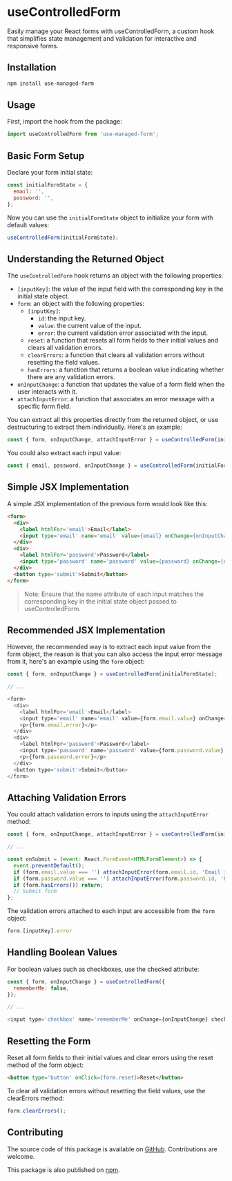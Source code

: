 # useControlledForm

Easily manage your React forms with useControlledForm, a custom hook that simplifies state management and validation for interactive and responsive forms.

## Installation

```bash
npm install use-managed-form
```

## Usage

First, import the hook from the package:

```javascript
import useControlledForm from 'use-managed-form';
```

## Basic Form Setup

Declare your form initial state:

```javascript
const initialFormState = {
  email: '',
  password: '',
};
```

Now you can use the `initialFormState` object to initialize your form with default values:

```javascript
useControlledForm(initialFormState);
```

## Understanding the Returned Object

The `useControlledForm` hook returns an object with the following properties:

- `[inputKey]`: the value of the input field with the corresponding key in the initial state object.
- `form`: an object with the following properties:
  - `[inputKey]`:
    - `id`: the input key.
    - `value`: the current value of the input.
    - `error`: the current validation error associated with the input.
  - `reset`: a function that resets all form fields to their initial values and clears all validation errors.
  - `clearErrors`: a function that clears all validation errors without resetting the field values.
  - `hasErrors`: a function that returns a boolean value indicating whether there are any validation errors.
- `onInputChange`: a function that updates the value of a form field when the user interacts with it.
- `attachInputError`: a function that associates an error message with a specific form field.

You can extract all this properties directly from the returned object, or use destructuring to extract them individually. Here's an example:

```javascript
const { form, onInputChange, attachInputError } = useControlledForm(initialFormState);
```

You could also extract each input value:

```javascript
const { email, password, onInputChange } = useControlledForm(initialFormState);
```

## Simple JSX Implementation

A simple JSX implementation of the previous form would look like this:

```html
<form>
  <div>
    <label htmlFor='email'>Email</label>
    <input type='email' name='email' value={email} onChange={onInputChange}/>
  </div>
  <div>
    <label htmlFor='password'>Password</label>
    <input type='password' name='password' value={password} onChange={onInputChange} />
  </div>
  <button type='submit'>Submit</button>
</form>
```

> Note: Ensure that the name attribute of each input matches the corresponding key in the initial state object passed to useControlledForm.

## Recommended JSX Implementation

However, the recommended way is to extract each input value from the form object, the reason is that you can also access the input error message from it, here's an example using the `form` object:

```javascript
const { form, onInputChange } = useControlledForm(initialFormState);

// ...

<form>
  <div>
    <label htmlFor='email'>Email</label>
    <input type='email' name='email' value={form.email.value} onChange={onInputChange}/>
    <p>{form.email.error}</p>
  </div>
  <div>
    <label htmlFor='password'>Password</label>
    <input type='password' name='password' value={form.password.value} onChange={onInputChange} />
    <p>{form.password.error}</p>
  </div>
  <button type='submit'>Submit</button>
</form>
```

## Attaching Validation Errors

You could attach validation errors to inputs using the `attachInputError` method:

```javascript
const { form, onInputChange, attachInputError } = useControlledForm(initialFormState);

// ...

const onSubmit = (event: React.FormEvent<HTMLFormElement>) => {
  event.preventDefault();
  if (form.email.value === '') attachInputError(form.email.id, 'Email is required');
  if (form.password.value === '') attachInputError(form.password.id, 'Password is required');
  if (form.hasErrors()) return;
  // Submit form
};
```

The validation errors attached to each input are accessible from the `form` object:

```javascript
form.[inputKey].error
```

## Handling Boolean Values

For boolean values such as checkboxes, use the checked attribute:

```javascript
const { form, onInputChange } = useControlledForm({
  rememberMe: false,
});

// ...

<input type='checkbox' name='rememberMe' onChange={onInputChange} checked={form.rememberMe.value} />
```

## Resetting the Form

Reset all form fields to their initial values and clear errors using the reset method of the form object:

```html
<button type='button' onClick={form.reset}>Reset</button>
```

To clear all validation errors without resetting the field values, use the clearErrors method:

```javascript
form.clearErrors();
```

## Contributing

The source code of this package is available on [GitHub](https://github.com/jorgeabrahan/use-controlled-form). Contributions are welcome.

This package is also published on [npm](https://www.npmjs.com/package/use-managed-form?activeTab=readme).

